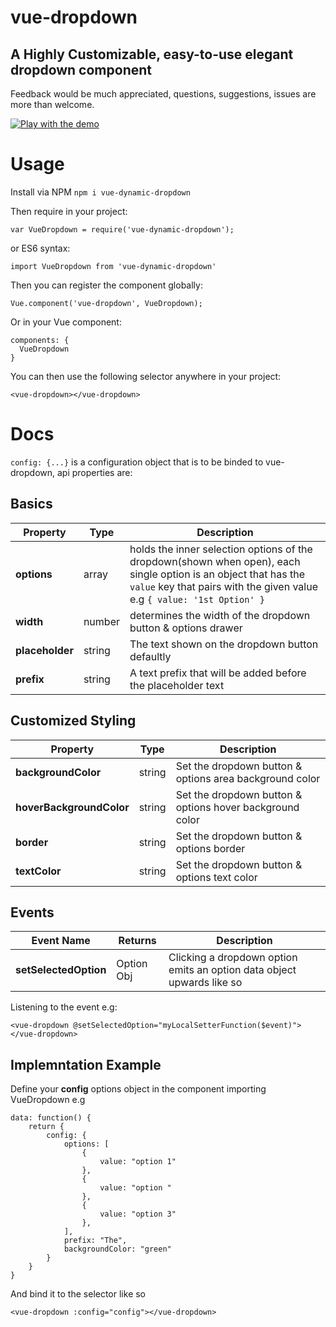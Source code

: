 # vue-dropdown
## A Highly Customizable, easy-to-use elegant dropdown component

Feedback would be much appreciated, questions, suggestions, issues are more than welcome.

[![Play with the demo](https://codesandbox.io/static/img/play-codesandbox.svg)](https://codesandbox.io/s/zxo37xyrjx)

# Usage
Install via NPM ```npm i vue-dynamic-dropdown```

Then require in your project:
```
var VueDropdown = require('vue-dynamic-dropdown');
```
or ES6 syntax:
```
import VueDropdown from 'vue-dynamic-dropdown'
```
Then you can register the component globally:
```
Vue.component('vue-dropdown', VueDropdown);
```
Or in your Vue component:
```
components: {
  VueDropdown
}
```
You can then use the following selector anywhere in your project:
```
<vue-dropdown></vue-dropdown>
```

# Docs
```config: {...}``` is a configuration object that is to be binded to vue-dropdown, api properties are:

## Basics

| Property | Type  | Description |
| --- | ---  | --- |
| **options** | array | holds the inner selection options of the dropdown(shown when open), each single option is an object that has the ```value``` key that pairs with the given value e.g ```{ value: '1st Option' }``` |
| **width** | number | determines the width of the dropdown button & options drawer |
| **placeholder** | string | The text shown on the dropdown button defaultly |
| **prefix** | string | A text prefix that will be added before the placeholder text |

## Customized Styling

| Property | Type  | Description |
| --- | ---  | --- |
| **backgroundColor** | string | Set the dropdown button & options area background color |
| **hoverBackgroundColor** | string | Set the dropdown button & options hover background color |
| **border** | string | Set the dropdown button & options border |
| **textColor** | string | Set the dropdown button & options text color |

## Events
| Event Name | Returns | Description |
| --- | ---  | --- |
| **setSelectedOption** | Option Obj | Clicking a dropdown option emits an option data object upwards like so |

Listening to the event e.g:
```
<vue-dropdown @setSelectedOption="myLocalSetterFunction($event)"></vue-dropdown>
```

## Implemntation Example
Define your **config** options object in the component importing VueDropdown e.g
```
data: function() {
    return {
        config: {
            options: [
                {
                    value: "option 1"
                },
                {
                    value: "option "
                },
                {
                    value: "option 3"
                },
            ],
            prefix: "The",
            backgroundColor: "green"
        }
    }
}
```
And bind it to the selector like so
```
<vue-dropdown :config="config"></vue-dropdown>

```
